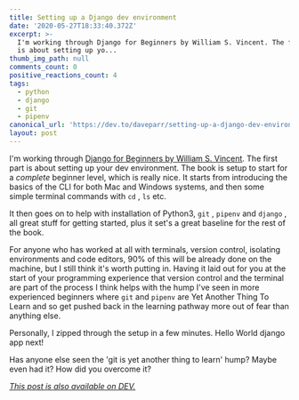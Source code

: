 ```yaml
---
title: Setting up a Django dev environment
date: '2020-05-27T18:33:40.372Z'
excerpt: >-
  I'm working through Django for Beginners by William S. Vincent. The first part
  is about setting up yo...
thumb_img_path: null
comments_count: 0
positive_reactions_count: 4
tags:
  - python
  - django
  - git
  - pipenv
canonical_url: 'https://dev.to/daveparr/setting-up-a-django-dev-environment-17b7'
layout: post
---
```

I'm working through [Django for Beginners by William S. Vincent](https://djangoforbeginners.com/). The first part is about setting up your dev environment. The book is setup to start for a _complete_ beginner level, which is really nice. It starts from introducing the basics of the CLI for both Mac and Windows systems, and then some simple terminal commands with 
`cd`
, 
`ls`
 etc.

It then goes on to help with installation of Python3, 
`git`
, 
`pipenv`
 and 
`django`
, all great stuff for getting started, plus it set's a great baseline for the rest of the book.

For anyone who has worked at all with terminals, version control, isolating environments and code editors, 90% of this will be already done on the machine, but I still think it's worth putting in. Having it laid out for you at the start of your programming experience that version control and the terminal are part of the process I think helps with the hump I've seen in more experienced beginners where 
`git`
 and 
`pipenv`
 are Yet Another Thing To Learn and so get pushed back in the learning pathway more out of fear than anything else.

Personally, I zipped through the setup in a few minutes. Hello World django app next!

Has anyone else seen the 'git is yet another thing to learn' hump? Maybe even had it? How did you overcome it?

*[This post is also available on DEV.](https://dev.to/daveparr/setting-up-a-django-dev-environment-17b7)*


<script>
const parent = document.getElementsByTagName('head')[0];
const script = document.createElement('script');
script.type = 'text/javascript';
script.src = 'https://cdnjs.cloudflare.com/ajax/libs/iframe-resizer/4.1.1/iframeResizer.min.js';
script.charset = 'utf-8';
script.onload = function() {
    window.iFrameResize({}, '.liquidTag');
};
parent.appendChild(script);
</script>    
